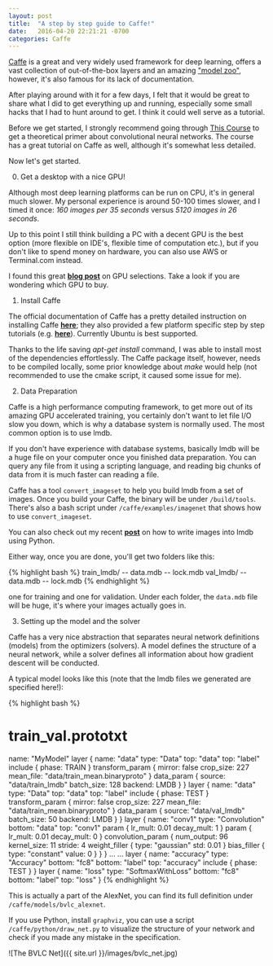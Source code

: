 ```yaml
---
layout: post
title:  "A step by step guide to Caffe!"
date:   2016-04-20 22:21:21 -0700
categories: Caffe
---
```


[Caffe](http://caffe.berkeleyvision.org/) is a great and very widely used framework for deep learning, offers a vast collection of out-of-the-box layers and an amazing ["model zoo"](https://github.com/BVLC/caffe/wiki/Model-Zoo), however, it's also famous for its lack of documentation.

After playing around with it for a few days, I felt that it would be great to share what I did to get everything up and running, especially some small hacks that I had to hunt around to get. I think it could well serve as a tutorial.

Before we get started, I strongly recommend going through [This Course](http://cs231n.stanford.edu/) to get a theoretical primer about convolutional neural networks. The course has a great tutorial on Caffe as well, although it's somewhat less detailed.

Now let's get started.

0. Get a desktop with a nice GPU!

Although most deep learning platforms can be run on CPU, it's in general much slower. My personal experience is around 50-100 times slower, and I timed it once: *160 images per 35 seconds* versus *5120 images in 26 seconds*. 

Up to this point I still think building a PC with a decent GPU is the best option (more flexible on IDE's, flexible time of computation etc.), but if you don't like to spend money on hardware, you can also use AWS or Terminal.com instead.

I found this great [**blog post**](http://timdettmers.com/2014/08/14/which-gpu-for-deep-learning/) on GPU selections. Take a look if you are wondering which GPU to buy.

1. Install Caffe

The official documentation of Caffe has a pretty detailed instruction on installing Caffe [**here**](http://caffe.berkeleyvision.org/installation.html); they also provided a few platform specific step by step tutorials (e.g. [**here**](http://caffe.berkeleyvision.org/install_apt.html)). Currently Ubuntu is best supported.

Thanks to the life saving *apt-get install* command, I was able to install most of the dependencies effortlessly. The Caffe package itself, however, needs to be compiled locally, some prior knowledge about *make* would help (not recommended to use the cmake script, it caused some issue for me).

2. Data Preparation

Caffe is a high performance computing framework, to get more out of its amazing GPU accelerated training, you certainly don't want to let file I/O slow you down, which is why a database system is normally used. The most common option is to use lmdb.

If you don't have experience with database systems, basically lmdb will be a huge file on your computer once you finished data preparation. You can query any file from it using a scripting language, and reading big chunks of data from it is much faster can reading a file.

Caffe has a tool `convert_imageset` to help you build lmdb from a set of images. Once you build your Caffe, the binary will be under `/build/tools`. There's also a bash script under `/caffe/examples/imagenet` that shows how to use `convert_imageset`.

You can also check out my recent [**post**](http://shengshuyang.github.io/hook-up-lmdb-with-caffe-in-python.html) on how to write images into lmdb using Python.

Either way, once you are done, you'll get two folders like this:

{% highlight bash %}
train_lmdb/
  -- data.mdb
  -- lock.mdb
val_lmdb/
  -- data.mdb
  -- lock.mdb
 {% endhighlight %}

one for training and one for validation. Under each folder, the `data.mdb` file will be huge, it's where your images actually goes in.

3. Setting up the model and the solver

Caffe has a very nice abstraction that separates neural network definitions (models) from the optimizers (solvers). A model defines the structure of a neural network, while a solver defines all information about how gradient descent will be conducted.

A typical model looks like this (note that the lmdb files we generated are specified here!):

{% highlight bash %}
# train_val.prototxt
name: "MyModel"
layer {
  name: "data"
  type: "Data"
  top: "data"
  top: "label"
  include {
    phase: TRAIN
  }
  transform_param {
    mirror: false
    crop_size: 227
    mean_file: "data/train_mean.binaryproto"
  }
  data_param {
    source: "data/train_lmdb"
    batch_size: 128
    backend: LMDB
  }
}
layer {
  name: "data"
  type: "Data"
  top: "data"
  top: "label"
  include {
    phase: TEST
  }
  transform_param {
    mirror: false
    crop_size: 227
    mean_file: "data/train_mean.binaryproto"
  }
  data_param {
    source: "data/val_lmdb"
    batch_size: 50
    backend: LMDB
  }
}
layer {
  name: "conv1"
  type: "Convolution"
  bottom: "data"
  top: "conv1"
  param {
    lr_mult: 0.01
    decay_mult: 1
  }
  param {
    lr_mult: 0.01
    decay_mult: 0
  }
  convolution_param {
    num_output: 96
    kernel_size: 11
    stride: 4
    weight_filler {
      type: "gaussian"
      std: 0.01
    }
    bias_filler {
      type: "constant"
      value: 0
    }
  }
}
...
...
layer {
  name: "accuracy"
  type: "Accuracy"
  bottom: "fc8"
  bottom: "label"
  top: "accuracy"
  include {
    phase: TEST
  }
}
layer {
  name: "loss"
  type: "SoftmaxWithLoss"
  bottom: "fc8"
  bottom: "label"
  top: "loss"
}
{% endhighlight %}

This is actually a part of the AlexNet, you can find its full definition under `/caffe/models/bvlc_alexnet`.

If you use Python, install `graphviz`, you can use a script `/caffe/python/draw_net.py` to visualize the structure of your network and check if you made any mistake in the specification.

![The BVLC Net]({{ site.url }}/images/bvlc_net.jpg)

